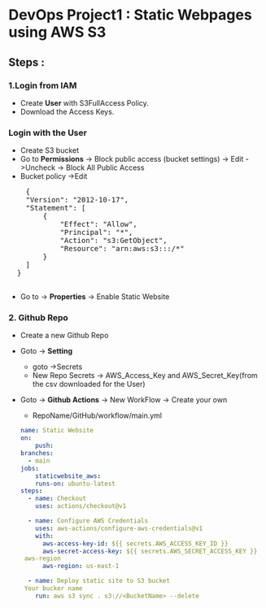 # DevOps Project1 : Static Webpages using AWS S3 
## Steps :
### 1.Login from IAM
* Create **User** with S3FullAccess Policy.
* Download the Access Keys.

### Login with the User
* Create S3 bucket
* Go to **Permissions** -> Block public access (bucket settings) -> Edit ->Uncheck -> Block All Public Access
* Bucket policy ->Edit
<pre>
    {
    "Version": "2012-10-17",
    "Statement": [
        {
            "Effect": "Allow",
            "Principal": "*",
            "Action": "s3:GetObject",
            "Resource": "arn:aws:s3:::<Bucket Name>/*"
        }
    ]
  }
  </pre>
  * Go to -> **Properties** -> Enable Static Website
  
  ### 2. Github Repo
  * Create a new Github Repo
  * Goto -> **Setting**
    * goto ->Secrets
    * New Repo Secrets -> AWS_Access_Key and AWS_Secret_Key(from the csv downloaded for the User)
  * Goto -> **Github Actions** -> New WorkFlow -> Create your own
    * RepoName/GitHub/workflow/main.yml 
    
    ```yml
    name: Static Website
    on:
        push:
    branches:
      - main
    jobs:
        staticwebsite_aws:
        runs-on: ubuntu-latest
    steps:
      - name: Checkout
        uses: actions/checkout@v1

      - name: Configure AWS Credentials
        uses: aws-actions/configure-aws-credentials@v1
        with:
          aws-access-key-id: ${{ secrets.AWS_ACCESS_KEY_ID }}
          aws-secret-access-key: ${{ secrets.AWS_SECRET_ACCESS_KEY }}
     aws-region
          aws-region: us-east-1

      - name: Deploy static site to S3 bucket
     Your bucker name
        run: aws s3 sync . s3://<BucketName> --delete
        
        
     ```
  
  
  

    
